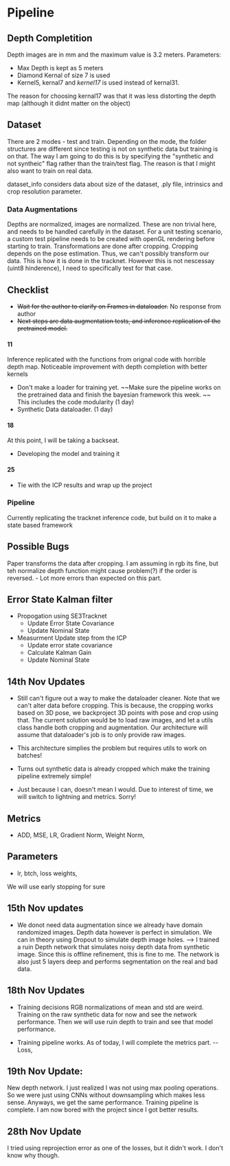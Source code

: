 # Pipeline
## Depth Completition

Depth images are in mm and the maximum value is 3.2 meters. 
Parameters: 
- Max Depth is kept as 5 meters
- Diamond Kernal of size 7 is used
- Kernel5, kernal7 and *kernel17* is used instead of kernal31. 

The reason for choosing kernal17 was that it was less distorting the depth map (although it didnt matter on the object)


## Dataset
There are 2 modes - test and train. Depending on the mode, the folder structures are different since testing is not on synthetic data but training is on that. The way I am going to do this is by specifying the "synthetic and not syntheic" flag rather than the train/test flag. The reason is that I might also want to train on real data. 

dataset_info considers data about size of the dataset, .ply file, intrinsics and crop resolution parameter. 

### Data Augmentations
Depths are normalized, images are normalized. These are non trivial here, and needs to be handled carefully in the dataset. For a unit testing scenario, a custom test pipeline needs to be created with openGL rendering before starting to train. 
Transformations are done after cropping. Cropping depends on the pose estimation. Thus, we can't possibly transform our data. This is how it is done in the tracknet. However this is not nescessay (uint8 hinderence), I need to specifically test for that case.  


## Checklist 
- ~~Wait for the author to clarify on Frames in dataloader.~~ No response from author
- ~~Next steps are data augmentation tests, and inference replication of the pretrained model.~~
#### 11
Inference replicated with the functions from orignal code with horrible depth map. Noticeable improvement with depth completion with better kernels
- Don't make a loader for training yet. ~~Make sure the pipeline works on the pretrained data and finish the bayesian framework this week. ~~ This includes the code modularity (1 day)
- Synthetic Data dataloader.  (1 day)
#### 18
At this point, I will be taking a backseat.
- Developing the model and training it
#### 25
- Tie with the ICP results and wrap up the project




### Pipeline
Currently replicating the tracknet inference code, but build on it to make a state based framework


## Possible Bugs
Paper transforms the data after cropping. I am assuming in rgb its fine, but teh normalize depth function might cause problem(?) if the order is reversed. - Lot more errors than expected on this part. 


## Error State Kalman filter

- Propogation using SE3Tracknet 
    - Update Error State Covariance
    - Update Nominal State
- Measurment Update step from the ICP
    - Update error state covariance
    - Calculate Kalman Gain
    - Update Nominal State



## 14th Nov Updates
- Still can't figure out a way to make the dataloader cleaner. Note that we can't alter data before cropping. This is because, the cropping works based on 3D pose, we backproject 3D points with pose and crop using that. The current solution would be to load raw images, and let a utils class handle both cropping and augmentation. Our architecture will assume that dataloader's job is to only provide raw images. 

- This architecture simplies the problem but requires utils to work on batches!


- Turns out synthetic data is already cropped which make the training pipeline extremely simple!


- Just because I can, doesn't mean I would. Due to interest of time, we will switch to lightning and metrics. Sorry! 


## Metrics
- ADD, MSE, LR, Gradient Norm, Weight Norm, 

## Parameters
- lr, btch, loss weights,

We will use early stopping for sure


## 15th Nov updates
- We donot need data augmentation since we already have domain randomized images. Depth data however is perfect in simulation. We can in theory using Dropout to simulate depth image holes. 
--> I trained a ruin Depth network that simulates noisy depth data from synthetic image. Since this is offline refinement, this is fine to me. The network is also just 5 layers deep and performs segmentation on the real and bad data. 

## 18th Nov Updates
- Training decisions
RGB normalizations of mean and std are weird. Training on the raw synthetic data for now and see the network performance. Then we will use ruin depth to train and see that model performance.

- Training pipeline works. As of today, I will complete the metrics part. 
-- Loss, 

## 19th Nov Update:
New depth network. I just realized I was not using max pooling operations. So we were just using CNNs without downsampling which makes less sense. Anyways, we get the same performance. Training pipeline is complete. I am now bored with the project since I got better results. 



## 28th Nov Update
I tried using reprojection error as one of the losses, but it didn't work. I don't know why though. 